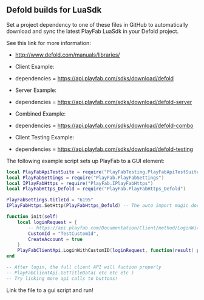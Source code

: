 Defold builds for LuaSdk
----

Set a project dependency to one of these files in GitHub to automatically download and sync the latest PlayFab LuaSdk in your Defold project.

See this link for more information:
* http://www.defold.com/manuals/libraries/

* Client Example:
 * dependencies = https://api.playfab.com/sdks/download/defold
* Server Example:
 * dependencies = https://api.playfab.com/sdks/download/defold-server
* Combined Example:
 * dependencies = https://api.playfab.com/sdks/download/defold-combo

* Client Testing Example:
 * dependencies = https://api.playfab.com/sdks/download/defold-testing

The following example script sets up PlayFab to a GUI element:
```Lua
local PlayFabApiTestSuite = require("PlayFabTesting.PlayFabApiTestSuite")
local PlayFabSettings = require("PlayFab.PlayFabSettings")
local IPlayFabHttps = require("PlayFab.IPlayFabHttps")
local PlayFabHttps_Defold = require("PlayFab.PlayFabHttps_Defold")

PlayFabSettings.titleId = "6195"
IPlayFabHttps.SetHttp(PlayFabHttps_Defold) -- The auto import magic doens't work if you set the name, so you have to set the reference

function init(self)
    local loginRequest = {
        -- https://api.playfab.com/Documentation/Client/method/LoginWithCustomID
        CustomId = "TestCustomId",
        CreateAccount = true
    }
    PlayFabClientApi.LoginWithCustomID(loginRequest, function(result) print("Login Successful: " .. result.PlayFabId) end, function(error) print("Login Failed: " .. error.errorMessage) end)
end

-- After login, the full client API will fuction properly
-- PlayFabClientApi.GetTitleData( etc etc etc )
-- Try linking more api calls to buttons!
```
Link the file to a gui script and run!
